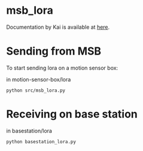 # msb_lora

Documentation by Kai is available at [here](report/Report.md).

# Sending from MSB

To start sending lora on a motion sensor box:

in motion-sensor-box/lora
```
python src/msb_lora.py
```

# Receiving on base station


in basestation/lora
```
python basestation_lora.py
```
